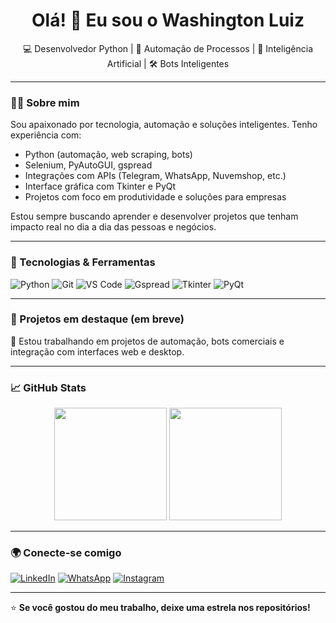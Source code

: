 <h1 align="center">Olá! 👋 Eu sou o Washington Luiz</h1>

<p align="center">
  💻 Desenvolvedor Python | 🤖 Automação de Processos | 🧠 Inteligência Artificial | 🛠️ Bots Inteligentes
</p>

---

### 🧑‍💻 Sobre mim

Sou apaixonado por tecnologia, automação e soluções inteligentes. Tenho experiência com:

- Python (automação, web scraping, bots)
- Selenium, PyAutoGUI, gspread
- Integrações com APIs (Telegram, WhatsApp, Nuvemshop, etc.)
- Interface gráfica com Tkinter e PyQt
- Projetos com foco em produtividade e soluções para empresas

Estou sempre buscando aprender e desenvolver projetos que tenham impacto real no dia a dia das pessoas e negócios.

---

### 🚀 Tecnologias & Ferramentas

![Python](https://img.icons8.com/color/48/000000/python--v1.png)
![Git](https://img.icons8.com/color/48/000000/git.png)
![VS Code](https://img.icons8.com/color/48/000000/visual-studio-code-2019.png)
![Gspread](https://img.shields.io/badge/-Gspread-333333?style=flat&logo=google-sheets)
![Tkinter](https://img.shields.io/badge/-Tkinter-333333?style=flat)
![PyQt](https://img.shields.io/badge/-PyQt-333333?style=flat)

---

### 📌 Projetos em destaque (em breve)

🔧 Estou trabalhando em projetos de automação, bots comerciais e integração com interfaces web e desktop.

---

### 📈 GitHub Stats

<p align="center">
  <img height="180em" src="https://github-readme-stats.vercel.app/api?username=WashingtonLuiz2312&show_icons=true&theme=tokyonight"/>
  <img height="180em" src="https://github-readme-stats.vercel.app/api/top-langs/?username=WashingtonLuiz2312&layout=compact&theme=tokyonight"/>
</p>

---

### 🌍 Conecte-se comigo

[![LinkedIn](https://img.shields.io/badge/-LinkedIn-0A66C2?style=flat&logo=linkedin&logoColor=white)](https://www.linkedin.com/in/seu-usuario-aqui)
[![WhatsApp](https://img.shields.io/badge/-WhatsApp-25D366?style=flat&logo=whatsapp&logoColor=white)](https://wa.me/seunumeroaqui)
[![Instagram](https://img.shields.io/badge/-Instagram-E4405F?style=flat&logo=instagram&logoColor=white)](https://www.instagram.com/seuusuario)

---

⭐ **Se você gostou do meu trabalho, deixe uma estrela nos repositórios!**
